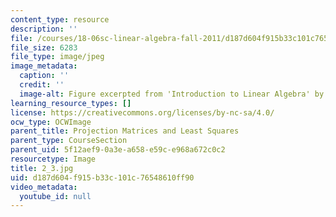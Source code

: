 ```yaml
---
content_type: resource
description: ''
file: /courses/18-06sc-linear-algebra-fall-2011/d187d604f915b33c101c76548610ff90_2_3.jpg
file_size: 6283
file_type: image/jpeg
image_metadata:
  caption: ''
  credit: ''
  image-alt: Figure excerpted from 'Introduction to Linear Algebra' by G.S. Strang
learning_resource_types: []
license: https://creativecommons.org/licenses/by-nc-sa/4.0/
ocw_type: OCWImage
parent_title: Projection Matrices and Least Squares
parent_type: CourseSection
parent_uid: 5f12aef9-0a3e-a658-e59c-e968a672c0c2
resourcetype: Image
title: 2_3.jpg
uid: d187d604-f915-b33c-101c-76548610ff90
video_metadata:
  youtube_id: null
---
```

